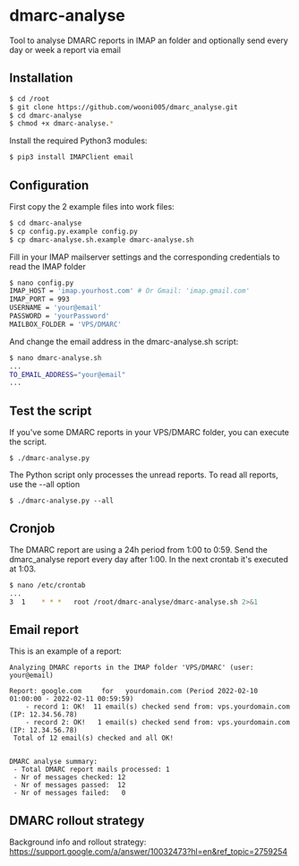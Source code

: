 # dmarc-analyse

Tool to analyse DMARC reports in IMAP an folder and optionally send every day or week a report via email

## Installation

```bash
$ cd /root
$ git clone https://github.com/wooni005/dmarc_analyse.git
$ cd dmarc-analyse
$ chmod +x dmarc-analyse.*
```

Install the required Python3 modules:

```bash
$ pip3 install IMAPClient email
```

## Configuration

First copy the 2 example files into work files:

```bash
$ cd dmarc-analyse
$ cp config.py.example config.py
$ cp dmarc-analyse.sh.example dmarc-analyse.sh
```

Fill in your IMAP mailserver settings and the corresponding credentials to read the IMAP folder

```bash
$ nano config.py
IMAP_HOST = 'imap.yourhost.com' # Or Gmail: 'imap.gmail.com'
IMAP_PORT = 993
USERNAME = 'your@email'
PASSWORD = 'yourPassword'
MAILBOX_FOLDER = 'VPS/DMARC'
```

And change the email address in the dmarc-analyse.sh script:

```bash
$ nano dmarc-analyse.sh
...
TO_EMAIL_ADDRESS="your@email"
...
```

## Test the script

If you've some DMARC reports in your VPS/DMARC folder, you can execute the script.

```
$ ./dmarc-analyse.py
```

The Python script only processes the unread reports. To read all reports, use the --all option

```
$ ./dmarc-analyse.py --all
```

## Cronjob

The DMARC report are using a 24h period from 1:00 to 0:59.
Send the dmarc_analyse report every day after 1:00.
In the next crontab it's executed at 1:03.

```bash
$ nano /etc/crontab
...
3  1    * * *   root /root/dmarc-analyse/dmarc-analyse.sh 2>&1
```

## Email report

This is an example of a report:

```
Analyzing DMARC reports in the IMAP folder 'VPS/DMARC' (user: your@email)

Report: google.com     for   yourdomain.com (Period 2022-02-10 01:00:00 - 2022-02-11 00:59:59)
    - record 1: OK!  11 email(s) checked send from: vps.yourdomain.com       (IP: 12.34.56.78)
    - record 2: OK!   1 email(s) checked send from: vps.yourdomain.com       (IP: 12.34.56.78)
 Total of 12 email(s) checked and all OK!


DMARC analyse summary:
 - Total DMARC report mails processed: 1
 - Nr of messages checked: 12
 - Nr of messages passed:  12
 - Nr of messages failed:   0
```

## DMARC rollout strategy

Background info and rollout strategy:
https://support.google.com/a/answer/10032473?hl=en&ref_topic=2759254
